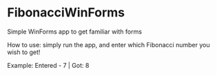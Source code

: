 # FibonacciWinForms
Simple WinForms app to get familiar with forms

How to use: simply run the app, and enter which Fibonacci number you wish to get!

Example: Entered - 7 | Got: 8
